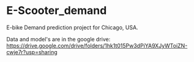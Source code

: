 # E-Scooter_demand
E-bike Demand prediction project for Chicago, USA.


Data and model's are in the google drive:
https://drive.google.com/drive/folders/1hk1t015Pw3dPiYA9XJyWToiZN-cwje7r?usp=sharing
